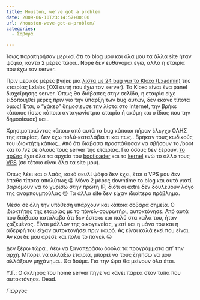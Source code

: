 ```yaml
---
title: Houston, we’ve got a problem
date: 2009-06-10T23:14:57+00:00
url: /houston-weve-got-a-problem/
categories:
  - Σοβαρά

---
```

Ίσως παρατηρήσαν μερικοί ότι το blog μου και όλα μου τα άλλα site ήταν ψόφια, κοντά 2 μέρες τώρα.. Nope δεν ευθύνομαι εγώ, αλλά η εταιρία που έχω τον server.

Πριν μερικές μέρες βγήκε μια <a href="http://milw0rm.com/exploits/8880" class="broken_link" rel="nofollow">λίστα με 24 bug για το Kloxo (Lxadmin)</a> της εταιρίας Lxlabs (ΌΧΙ αυτή που έχω τον server). Το Kloxo είναι ένα panel διαχείρησης server. Όπως θα διάβασες στην σελίδα, η εταιρία είχε ειδοποιηθεί μέρες πριν για την ύπαρξη των bug αυτών, δεν έκανε τίποτα όμως! Έτσι, ο &#8220;χάκερ&#8221; δημοσίευσε την λίστα στο Internet, την βρήκε κάποιος (ίσως κάποια ανταγωνίστρια εταιρία ή ακόμη και ο ίδιος που την δημοσίευσε) και..

Χρησιμοποιώντας κάποιο από αυτά τα bug κάποιοι πήραν έλεγχο ΟΛΗΣ της εταιρίας. Δεν έχω πολύ-καταλάβει τι και πως.. Βρήκαν τους κωδικούς του ιδιοκτήτη κάπως.. Από ότι διάβασα προσπάθησαν να σβήσουν το /boot και το /vz σε όλους τους server της εταιρίας. Για όσους δεν ξέρουν, [το πρώτο](http://en.wikipedia.org/wiki//boot) έχει όλα τα αρχεία του [bootloader](http://en.wikipedia.org/wiki/Bootloader#Boot_loader) και το [kernel](http://en.wikipedia.org/wiki/Kernel_(computer_science)) ενώ το άλλο τους [VPS](http://en.wikipedia.org/wiki/Virtual_private_server) (σε τέτοιο είναι όλα τα site μου).  


Όπως λέει και ο λαός, κακό σκυλί ψόφο δεν έχει, έτσι ο VPS μου δεν έπαθε τίποτα απολύτως 😀 Μόνο 2 μέρες downtime το blog και αυτό γιατί βαριόμουν να το γυρίσω στην πρώτη IP, διότι οι extra δεν δουλεύουν λόγο της αναμπουμπούλας 😛 Τα άλλα site δεν είχαν ιδιαίτερο πρόβλημα.

Μέσα σε όλη την υπόθεση υπάρχουν και κάποια σοβαρά σημεία. Ο ιδιοκτήτης της εταιρίας με το πάνελ-σουρωτήρι, αυτοκτόνησε. Από αυτά που διάβασα κατάλαβα ότι δεν έστεκε και πολύ στα καλά του, ήταν χαζεμένος. Είναι μάλλον της οικογενείας, γιατί και η μάνα του και η αδερφή του είχαν αυτοκτονήσει πριν καιρό. Ας είναι καλά εκεί που είναι. Αν και δε μου άρεσε και πολύ το πάνελ 😛

Δεν ξέρω τώρα.. Λέω να ξαναπεράσω όοολα τα προγράμματα απ&#8217; την αρχή. Μπορεί να αλλάξω εταιρία, μπορεί να τους ζητήσω να μου αλλάξουν μηχάνημα.. Θα δούμε. Για την ώρα θα μείνουν όλα έτσι.

Υ.Γ.: Ο σκληρός του home server πήγε να κάνει παρέα στον τυπά που αυτοκτόνησε. Dead.

_Γιώργος_
